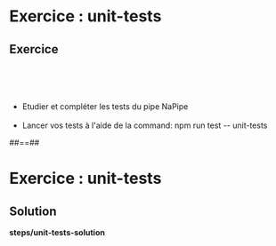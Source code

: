 <!-- .slide: class="exercice" -->
# Exercice : unit-tests
## Exercice
<br><br><br>
- Etudier et compléter les tests du pipe NaPipe<br><br>
- Lancer vos tests à l'aide de la command: npm run test -- unit-tests

##==##

<!-- .slide: class="full-center exercice" -->
# Exercice : unit-tests
## Solution
__steps/unit-tests-solution__

